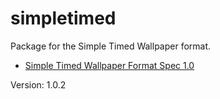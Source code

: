 # simpletimed

Package for the Simple Timed Wallpaper format.

* [Simple Timed Wallpaper Format Spec 1.0](https://github.com/xyproto/simpletimed/blob/1.0.0/SPEC.md)

Version: 1.0.2
